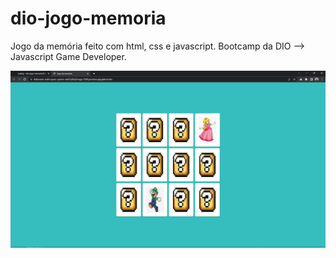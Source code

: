 # dio-jogo-memoria

Jogo da memória feito com html, css e javascript. Bootcamp da DIO --> Javascript Game Developer.

![My Image](img/sample_01.png)